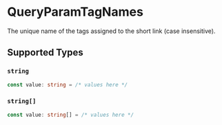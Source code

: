 # QueryParamTagNames

The unique name of the tags assigned to the short link (case insensitive).


## Supported Types

### `string`

```typescript
const value: string = /* values here */
```

### `string[]`

```typescript
const value: string[] = /* values here */
```

